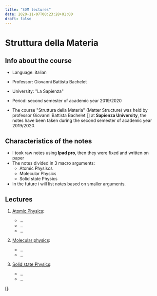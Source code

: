 ```yaml
---
title: "SDM lectures"
date: 2020-11-07T00:23:28+01:00
draft: false
---
```



# Struttura della Materia

## Info about the course

* Language: italian

* Professor: Giovanni Battista Bachelet

* University: "La Sapienza"

* Period: second semester of academic year 2019/2020

* The course "Struttura della Materia" (Matter Structure) was held by professor Giovanni Battista Bachelet [] at **Sapienza University**, the notes have been taken during the second semester of academic year 2019/2020.

## Characteristics of the notes

- I took raw notes using **Ipad pro**, then they were fixed and written on paper 
- The notes divided in 3 macro arguments: 
    * Atomic Physiscs
    * Molecular Physics
    * Solid state Physics
- In the future i will list notes based on smaller arguments.


## Lectures

1. [Atomic Physics](/SDM_lectures/Atomica.pdf):
    - ...
    - ...
    - ...
    

2. [Molecular physics]():
    - ...
    - ...


3. [Solid state Physics]():
    - ...
    - ...

[]: []()